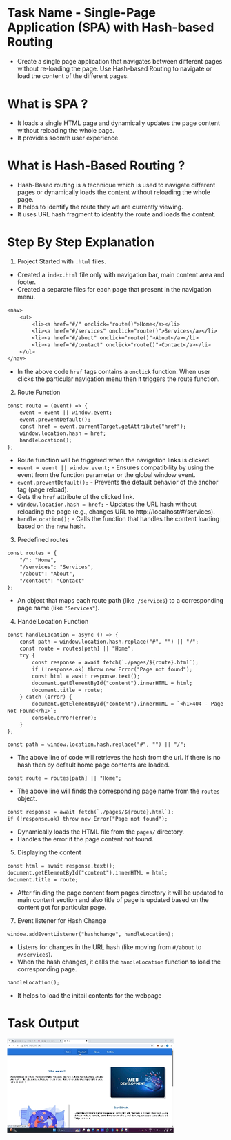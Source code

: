 # Task Name - Single-Page Application (SPA) with Hash-based Routing

- Create a single page application that navigates between different pages without re-loading the page. Use Hash-based Routing to navigate or load the content of the different pages.

# What is SPA ?

- It loads a single HTML page and dynamically updates the page content without reloading the whole page.
- It provides soomth user experience.

# What is Hash-Based Routing ?

- Hash-Based routing is a technique which is used to navigate different pages or dynamically loads the content without reloading the whole page.
- It helps to identify the route they we are currently viewing.
- It uses URL hash fragment to identify the route and loads the content.

# Step By Step Explanation

1. Project Started with `.html` files.

- Created a `index.html` file only with navigation bar, main content area and footer.
- Created a separate files for each page that present in the navigation menu.

```
<nav>
    <ul>
        <li><a href="#/" onclick="route()">Home</a></li>
        <li><a href="#/services" onclick="route()">Services</a></li>
        <li><a href="#/about" onclick="route()">About</a></li>
        <li><a href="#/contact" onclick="route()">Contact</a></li>
    </ul>
</nav>

```

- In the above code `href` tags contains a `onclick` function. When user clicks the particular navigation menu then it triggers the route function.

2. Route Function

```
const route = (event) => {
    event = event || window.event;
    event.preventDefault();
    const href = event.currentTarget.getAttribute("href");
    window.location.hash = href;
    handleLocation();
};
```

- Route function will be triggered when the navigation links is clicked.
- `event = event || window.event;` - Ensures compatibility by using the event from the function parameter or the global window event.
- `event.preventDefault();` - Prevents the default behavior of the anchor tag (page reload).
- Gets the `href` attribute of the clicked link.
- `window.location.hash = href;` - Updates the URL hash without reloading the page (e.g., changes URL to http://localhost/#/services).
- `handleLocation();` - Calls the function that handles the content loading based on the new hash.

3. Predefined routes

```
const routes = {
    "/": "Home",
    "/services": "Services",
    "/about": "About",
    "/contact": "Contact"
};

```

- An object that maps each route path (like` /services`) to a corresponding page name (like `"Services"`).

4. HandelLocation Function

```
const handleLocation = async () => {
    const path = window.location.hash.replace("#", "") || "/";
    const route = routes[path] || "Home";
    try {
        const response = await fetch(`./pages/${route}.html`);
        if (!response.ok) throw new Error("Page not found");
        const html = await response.text();
        document.getElementById("content").innerHTML = html;
        document.title = route;
    } catch (error) {
        document.getElementById("content").innerHTML = `<h1>404 - Page Not Found</h1>`;
        console.error(error);
    }
};

```

```
const path = window.location.hash.replace("#", "") || "/";
```

- The above line of code will retrieves the hash from the url. If there is no hash then by default home page contents are loaded.

```
const route = routes[path] || "Home";
```

- The above line will finds the corresponding page name from the `routes` object.

```
const response = await fetch(`./pages/${route}.html`);
if (!response.ok) throw new Error("Page not found");

```
- Dynamically loads the HTML file from the `pages/` directory.
- Handles the error if the page content not found.

5. Displaying the content

```
const html = await response.text();
document.getElementById("content").innerHTML = html;
document.title = route;
```

- After finiding the page content from pages directory it will be updated to main content section and also title of page is updated based on the content got for particular page.

7. Event listener for Hash Change

```
window.addEventListener("hashchange", handleLocation);
```

- Listens for changes in the URL hash (like moving from `#/about` to `#/services`).
- When the hash changes, it calls the `handleLocation` function to load the corresponding page.

```
handleLocation();
```

- It helps to load the initail contents for the webpage


# Task Output

![SPA-Hash-based-routing](./assets/spa.gif)